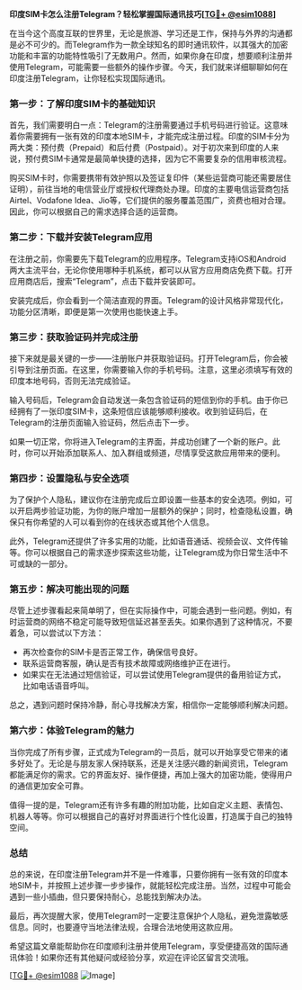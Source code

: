 **印度SIM卡怎么注册Telegram？轻松掌握国际通讯技巧[[TG💪+ @esim1088](https://t.me/s/esim1088)]**

在当今这个高度互联的世界里，无论是旅游、学习还是工作，保持与外界的沟通都是必不可少的。而Telegram作为一款全球知名的即时通讯软件，以其强大的加密功能和丰富的功能特性吸引了无数用户。然而，如果你身在印度，想要顺利注册并使用Telegram，可能需要一些额外的操作步骤。今天，我们就来详细聊聊如何在印度注册Telegram，让你轻松实现国际通讯。

### **第一步：了解印度SIM卡的基础知识**

首先，我们需要明白一点：Telegram的注册需要通过手机号码进行验证。这意味着你需要拥有一张有效的印度本地SIM卡，才能完成注册过程。印度的SIM卡分为两大类：预付费（Prepaid）和后付费（Postpaid）。对于初次来到印度的人来说，预付费SIM卡通常是最简单快捷的选择，因为它不需要复杂的信用审核流程。

购买SIM卡时，你需要携带有效护照以及签证复印件（某些运营商可能还需要居住证明），前往当地的电信营业厅或授权代理商处办理。印度的主要电信运营商包括Airtel、Vodafone Idea、Jio等，它们提供的服务覆盖范围广，资费也相对合理。因此，你可以根据自己的需求选择合适的运营商。

### **第二步：下载并安装Telegram应用**

在注册之前，你需要先下载Telegram的应用程序。Telegram支持iOS和Android两大主流平台，无论你使用哪种手机系统，都可以从官方应用商店免费下载。打开应用商店后，搜索“Telegram”，点击下载并安装即可。

安装完成后，你会看到一个简洁直观的界面。Telegram的设计风格非常现代化，功能分区清晰，即便是第一次使用也能快速上手。

### **第三步：获取验证码并完成注册**

接下来就是最关键的一步——注册账户并获取验证码。打开Telegram后，你会被引导到注册页面。在这里，你需要输入你的手机号码。注意，这里必须填写有效的印度本地号码，否则无法完成验证。

输入号码后，Telegram会自动发送一条包含验证码的短信到你的手机。由于你已经拥有了一张印度SIM卡，这条短信应该能够顺利接收。收到验证码后，在Telegram的注册页面输入验证码，然后点击下一步。

如果一切正常，你将进入Telegram的主界面，并成功创建了一个新的账户。此时，你可以开始添加联系人、加入群组或频道，尽情享受这款应用带来的便利。

### **第四步：设置隐私与安全选项**

为了保护个人隐私，建议你在注册完成后立即设置一些基本的安全选项。例如，可以开启两步验证功能，为你的账户增加一层额外的保护；同时，检查隐私设置，确保只有你希望的人可以看到你的在线状态或其他个人信息。

此外，Telegram还提供了许多实用的功能，比如语音通话、视频会议、文件传输等。你可以根据自己的需求逐步探索这些功能，让Telegram成为你日常生活中不可或缺的一部分。

### **第五步：解决可能出现的问题**

尽管上述步骤看起来简单明了，但在实际操作中，可能会遇到一些问题。例如，有时运营商的网络不稳定可能导致短信延迟甚至丢失。如果你遇到了这种情况，不要着急，可以尝试以下方法：

- 再次检查你的SIM卡是否正常工作，确保信号良好。
- 联系运营商客服，确认是否有技术故障或网络维护正在进行。
- 如果实在无法通过短信验证，可以尝试使用Telegram提供的备用验证方式，比如电话语音呼叫。

总之，遇到问题时保持冷静，耐心寻找解决方案，相信你一定能够顺利解决问题。

### **第六步：体验Telegram的魅力**

当你完成了所有步骤，正式成为Telegram的一员后，就可以开始享受它带来的诸多好处了。无论是与朋友家人保持联系，还是关注感兴趣的新闻资讯，Telegram都能满足你的需求。它的界面友好、操作便捷，再加上强大的加密功能，使得用户的通信更加安全可靠。

值得一提的是，Telegram还有许多有趣的附加功能，比如自定义主题、表情包、机器人等等。你可以根据自己的喜好对界面进行个性化设置，打造属于自己的独特空间。

### **总结**

总的来说，在印度注册Telegram并不是一件难事，只要你拥有一张有效的印度本地SIM卡，并按照上述步骤一步步操作，就能轻松完成注册。当然，过程中可能会遇到一些小插曲，但只要保持耐心，总能找到解决办法。

最后，再次提醒大家，使用Telegram时一定要注意保护个人隐私，避免泄露敏感信息。同时，也要遵守当地法律法规，合理合法地使用这款应用。

希望这篇文章能帮助你在印度顺利注册并使用Telegram，享受便捷高效的国际通讯体验！如果你还有其他疑问或经验分享，欢迎在评论区留言交流哦。

[[TG💪+ @esim1088](https://t.me/s/esim1088) ![Image](https://i.postimg.cc/4NQfJmqS/Snipaste-2025-05-13-00-14-12.png)]